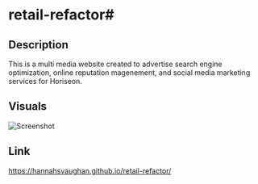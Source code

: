 # retail-refactor# 

## Description

This is a multi media website created to advertise search engine optimization, online reputation magenement, and social media marketing services for Horiseon.

## Visuals

![Screenshot](./assets/images/127.0.0.1_5500_index.html%20(1).png)

## Link

https://hannahsvaughan.github.io/retail-refactor/

